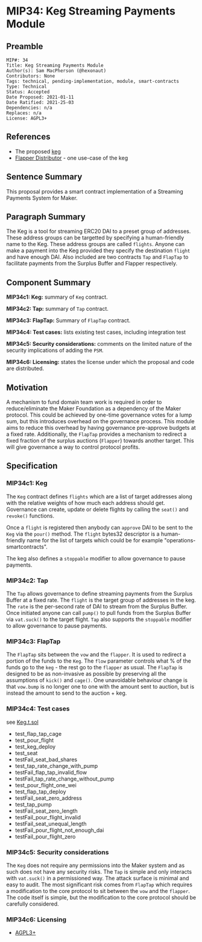 # MIP34: Keg Streaming Payments Module

## Preamble

```
MIP#: 34
Title: Keg Streaming Payments Module
Author(s): Sam MacPherson (@hexonaut)
Contributors: None
Tags: technical, pending-implementation, module, smart-contracts
Type: Technical
Status: Accepted
Date Proposed: 2021-01-11
Date Ratified: 2021-25-03
Dependencies: n/a
Replaces: n/a
License: AGPL3+
```

## References

* The proposed [keg](https://github.com/makerdao/keg)
* [Flapper Distributor](https://forum.makerdao.com/t/flapperdistributor-a-way-to-distribute-system-surplus-while-minimizing-governance/4591) - one use-case of the keg

## Sentence Summary

This proposal provides a smart contract implementation of a Streaming Payments System for Maker.

## Paragraph Summary

The Keg is a tool for streaming ERC20 DAI to a preset group of addresses. These address groups can be targetted by specifying a human-friendly name to the Keg. These address groups are called `flights`. Anyone can make a payment into the Keg provided they specify the destination `flight` and have enough DAI. Also included are two contracts `Tap` and `FlapTap` to facilitate payments from the Surplus Buffer and Flapper respectively.

## Component Summary

**MIP34c1: Keg:** summary of `Keg` contract.

**MIP34c2: Tap:** summary of `Tap` contract.

**MIP34c3: FlapTap:** Summary of `FlapTap` contract.

**MIP34c4: Test cases:** lists existing test cases, including integration test

**MIP34c5: Security considerations:** comments on the limited nature of the security implications of adding the `PSM`.

**MIP34c6: Licensing:** states the license under which the proposal and code are distributed.

## Motivation

A mechanism to fund domain team work is required in order to reduce/eliminate the Maker Foundation as a dependency of the Maker protocol. This could be achieved by one-time governance votes for a lump sum, but this introduces overhead on the governance process. This module aims to reduce this overhead by having governance pre-approve budgets at a fixed rate. Additionally, the `FlapTap` provides a mechanism to redirect a fixed fraction of the surplus auctions (`Flapper`) towards another target. This will give governance a way to control protocol profits.

## Specification

### MIP34c1: Keg

The `Keg` contract defines `flights` which are a list of target addresses along with the relative weights of how much each address should get. Governance can create, update or delete flights by calling the `seat()` and `revoke()` functions.

Once a `flight` is registered then anybody can `approve` DAI to be sent to the `Keg` via the `pour()` method. The `flight` bytes32 descriptor is a human-friendly name for the list of targets which could be for example "operations-smartcontracts".

The keg also defines a `stoppable` modifier to allow governance to pause payments.

### MIP34c2: Tap

The `Tap` allows governance to define streaming payments from the Surplus Buffer at a fixed rate. The `flight` is the target group of addresses in the keg. The `rate` is the per-second rate of DAI to stream from the Surplus Buffer. Once initiated anyone can call `pump()` to pull funds from the Surplus Buffer via `vat.suck()` to the target flight. `Tap` also supports the `stoppable` modifier to allow governance to pause payments.

### MIP34c3: FlapTap

The `FlapTap` sits between the `vow` and the `flapper`. It is used to redirect a portion of the funds to the `Keg`. The `flow` parameter controls what % of the funds go to the `keg` - the rest go to the `flapper` as usual. The `FlapTap` is designed to be as non-invasive as possible by preserving all the assumptions of `kick()` and `cage()`. One unavoidable behaviour change is that `vow.bump` is no longer one to one with the amount sent to auction, but is instead the amount to send to the auction + keg.

### MIP34c4: Test cases

see [Keg.t.sol](https://github.com/makerdao/keg/blob/master/src/Keg.t.sol)

- test_flap_tap_cage
- test_pour_flight
- test_keg_deploy
- test_seat
- testFail_seat_bad_shares
- test_tap_rate_change_with_pump
- testFail_flap_tap_invalid_flow
- testFail_tap_rate_change_without_pump
- test_pour_flight_one_wei
- test_flap_tap_deploy
- testFail_seat_zero_address
- test_tap_pump
- testFail_seat_zero_length
- testFail_pour_flight_invalid
- testFail_seat_unequal_length
- testFail_pour_flight_not_enough_dai
- testFail_pour_flight_zero

### MIP34c5: Security considerations

The `Keg` does not require any permissions into the Maker system and as such does not have any security risks. The `Tap` is simple and only interacts with `vat.suck()` in a permissioned way. The attack surface is minimal and easy to audit. The most significant risk comes from `FlapTap` which requires a modification to the core protocol to sit between the `vow` and the `flapper`. The code itself is simple, but the modification to the core protocol should be carefully considered.

### MIP34c6: Licensing

- [AGPL3+](https://www.gnu.org/licenses/agpl-3.0.en.html)
